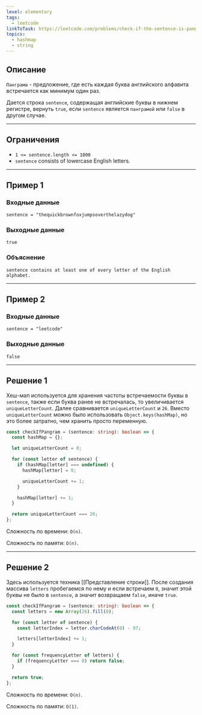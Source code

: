 ```yaml
---
level: elementary
tags:
  - leetcode
linkToTask: https://leetcode.com/problems/check-if-the-sentence-is-pangram/description/
topics:
  - hashmap
  - string
---
```

## Описание

`Панграма` - предложение, где есть каждая буква английского алфавита встречается как минимум один раз.

Дается строка `sentence`, содержащая английские буквы в нижнем регистре, вернуть `true`, если `sentence` является `панграмой` или `false` в другом случае.

---
## Ограничения

- `1 <= sentence.length <= 1000`
- `sentence` consists of lowercase English letters.

---
## Пример 1

### Входные данные

```
sentence = "thequickbrownfoxjumpsoverthelazydog"
```
### Выходные данные

```
true
```
### Объяснение

```
sentence contains at least one of every letter of the English alphabet.
```

---
## Пример 2

### Входные данные

```
sentence = "leetcode"
```
### Выходные данные

```
false
```

---
## Решение 1

Хеш-мап используется для хранения частоты встречаемости буквы в `sentence`, также если буква ранее не встречалась, то увеличивается `uniqueLetterCount`. Далее сравнивается `uniqueLetterCount` и `26`. Вместо `uniqueLetterCount` можно было использовать `Object.keys(hashMap)`, но это более затратно, чем хранить просто переменную.

```typescript
const checkIfPangram = (sentence: string): boolean => {
  const hashMap = {};

  let uniqueLetterCount = 0;

  for (const letter of sentence) {
    if (hashMap[letter] === undefined) {
      hashMap[letter] = 0;

      uniqueLetterCount += 1;
    }

    hashMap[letter] += 1;
  }

  return uniqueLetterCount === 26;
};
```

Сложность по времени: `O(n)`.

Сложность по памяти: `O(n)`.

---
## Решение 2

Здесь используется техника [[Представление строки]]. После создания массива `letters` пробегаемся по нему и если встречаем `0`, значит этой буквы не было в `sentence`, а значит возвращаем `false`, иначе `true`.

```typescript
const checkIfPangram = (sentence: string): boolean => {
  const letters = new Array(26).fill(0);

  for (const letter of sentence) {
    const letterIndex = letter.charCodeAt(0) - 97;

    letters[letterIndex] += 1;
  }

  for (const frequencyLetter of letters) {
    if (frequencyLetter === 0) return false; 
  }

  return true;
};
```

Сложность по времени: `O(n)`.

Сложность по памяти: `O(1)`.